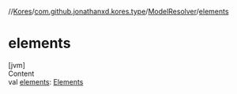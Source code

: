 //[Kores](../../index.md)/[com.github.jonathanxd.kores.type](../index.md)/[ModelResolver](index.md)/[elements](elements.md)



# elements  
[jvm]  
Content  
val [elements](elements.md): [Elements](https://docs.oracle.com/javase/8/docs/api/javax/lang/model/util/Elements.html)  



